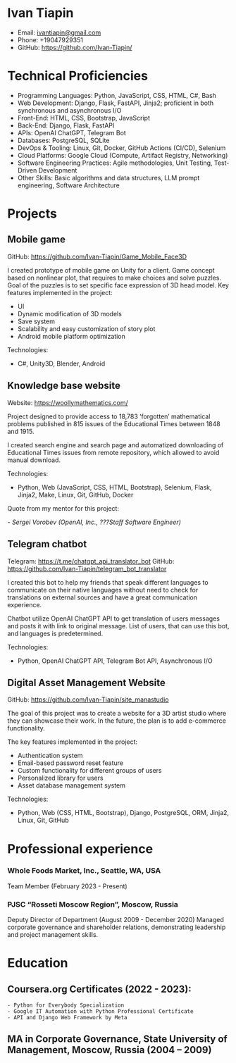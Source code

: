 # Ivan Tiapin

- Email: ivantiapin@gmail.com
- Phone: +19047929351
- GitHub: https://github.com/Ivan-Tiapin/

# Technical Proficiencies
- Programming Languages: Python, JavaScript, CSS, HTML, C#, Bash
- Web Development: Django, Flask, FastAPI, Jinja2; proficient in both synchronous and asynchronous I/O
- Front-End: HTML, CSS, Bootstrap, JavaScript
- Back-End: Django, Flask, FastAPI
- APIs: OpenAI ChatGPT, Telegram Bot
- Databases: PostgreSQL, SQLite
- DevOps & Tooling: Linux, Git, Docker, GitHub Actions (CI/CD), Selenium
- Cloud Platforms: Google Cloud (Compute, Artifact Registry, Networking)
- Software Engineering Practices: Agile methodologies, Unit Testing, Test-Driven Development
- Other Skills: Basic algorithms and data structures, LLM prompt engineering, Software Architecture

# Projects
## Mobile game
GitHub: https://github.com/Ivan-Tiapin/Game_Mobile_Face3D

I created prototype of mobile game on Unity for a client. Game concept based on nonlinear plot, that requires to make choices and solve puzzles. Goal of the puzzles is to set specific face expression of 3D head model. Key features implemented in the project:
- UI 
- Dynamic modification of 3D models
- Save system
- Scalability and easy customization of story plot 
- Android mobile platform optimization

Technologies:

- C#, Unity3D, Blender, Android


## Knowledge base website
Website: https://woollymathematics.com/

Project designed to provide access to 18,783 ‘forgotten’ mathematical problems published in 815 issues of the Educational Times between 1848 and 1915.

I created search engine and search page and automatized downloading of Educational Times issues from remote repository, which allowed to avoid manual download.

Technologies:

- Python, Web (JavaScript, CSS, HTML, Bootstrap), Selenium, Flask, Jinja2, Make, Linux, Git, GitHub, Docker   

Quote from my mentor for this project:

_- Sergei Vorobev (OpenAI, Inc., ???Staff Software Engineer)_

## Telegram chatbot
Telegram: https://t.me/chatgpt_api_translator_bot
GitHub: https://github.com/Ivan-Tiapin/telegram_bot_translator

I created this bot to help my friends that speak different languages to communicate on their native languages without need to check for translations on external sources and have a great communication experience.

Chatbot utilize OpenAI ChatGPT API to get translation of users messages and posts it with link to original message.
List of users, that can use this bot, and languages is predetermined. 

Technologies:

- Python, OpenAI ChatGPT API, Telegram Bot API, Asynchronous I/O

## Digital Asset Management Website 
GitHub: https://github.com/Ivan-Tiapin/site_manastudio

The goal of this project was to create a website for a 3D artist studio where they can showcase their work. In the future, the plan is to add e-commerce functionality.

The key features implemented in the project:
- Authentication system
- Email-based password reset feature
- Custom functionality for different groups of users
- Personalized library for users
- Asset database management system

Technologies:

- Python, Web (CSS, HTML, Bootstrap), Django, PostgreSQL, ORM, Jinja2, Linux, Git, GitHub


# Professional experience

### Whole Foods Market, Inc., Seattle, WA, USA
Team Member (February 2023 - Present)
### PJSC “Rosseti Moscow Region”, Moscow, Russia
Deputy Director of Department (August 2009 - December 2020)
Managed corporate governance and shareholder relations, demonstrating leadership and project management skills.

# Education
## Coursera.org Certificates (2022 - 2023):
    - Python for Everybody Specialization
    - Google IT Automation with Python Professional Certificate
    - API and Django Web Framework by Meta
## MA in Corporate Governance, State University of Management, Moscow, Russia (2004 – 2009)
